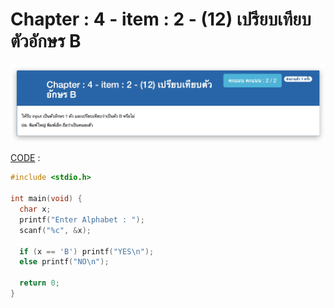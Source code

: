 # Chapter : 4 - item : 2 - (12) เปรียบเทียบตัวอักษร B

![img](./assets/2.jpg)

[CODE][file] :
```c
#include <stdio.h>

int main(void) {
  char x;
  printf("Enter Alphabet : ");
  scanf("%c", &x);

  if (x == 'B') printf("YES\n");
  else printf("NO\n");
  
  return 0;
}
```

[file]: ./src/02.c
